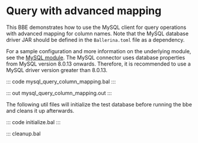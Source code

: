 # Query with advanced mapping

This BBE demonstrates how to use the MySQL client for query operations with advanced mapping for column names.
Note that the MySQL database driver JAR should be defined in the `Ballerina.toml` file as a dependency.

For a sample configuration and more information on the underlying module, see the [MySQL module](https://docs.central.ballerina.io/ballerinax/mysql/latest/).
The MySQL connector uses database properties from MySQL version 8.0.13 onwards. Therefore, it is
recommended to use a MySQL driver version greater than 8.0.13.

::: code mysql_query_column_mapping.bal :::

::: out mysql_query_column_mapping.out :::

The following util files will initialize the test database before running the bbe and cleans it up afterwards.

::: code initialize.bal :::

::: cleanup.bal

